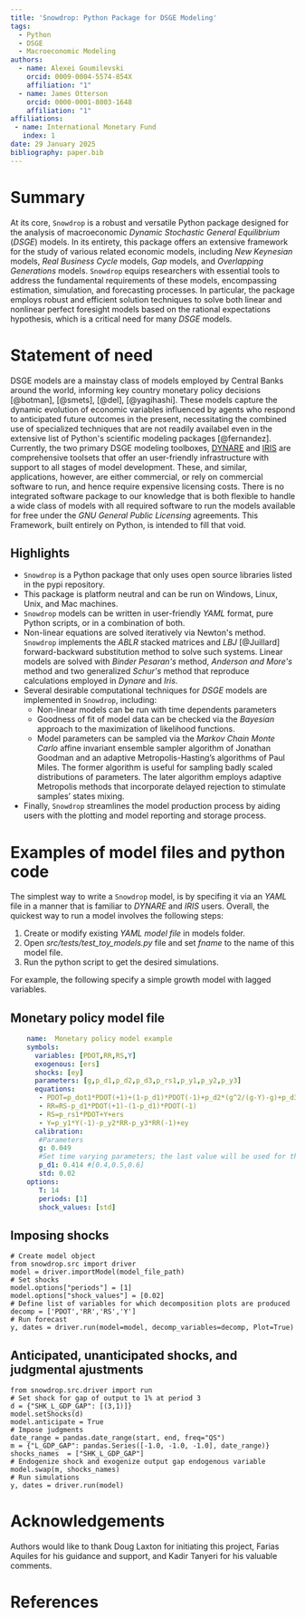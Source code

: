 ```yaml
---
title: 'Snowdrop: Python Package for DSGE Modeling'
tags:
  - Python
  - DSGE
  - Macroeconomic Modeling
authors:
  - name: Alexei Goumilevski
    orcid: 0009-0004-5574-854X
    affiliation: "1"
  - name: James Otterson
    orcid: 0000-0001-8003-1648
    affiliation: "1"
affiliations:
 - name: International Monetary Fund
   index: 1
date: 29 January 2025
bibliography: paper.bib
---
```


# Summary

At its core, `Snowdrop` is a robust and versatile Python package designed for the
analysis of macroeconomic *Dynamic Stochastic General Equilibrium* (*DSGE*) models.
In its entirety, this package offers an extensive framework for the study of various related
economic models, including *New Keynesian* models, *Real Business Cycle* models, *Gap*
models, and *Overlapping Generations* models. `Snowdrop` equips
researchers with essential tools to address the fundamental requirements of
these models, encompassing estimation, simulation, and forecasting processes.
In particular, the package employs robust and efficient solution techniques to
solve both linear and nonlinear perfect foresight models based on the rational
expectations hypothesis, which is a critical need for many *DSGE* models.

# Statement of need

DSGE models are a mainstay class of models employed by Central Banks around the
world, informing key country monetary policy decisions [@botman], [@smets],
[@del], [@yagihashi].  These models capture the dynamic evolution of economic variables influenced 
by agents who respond to anticipated future outcomes in the present, necessitating the combined 
use of specialized techniques that are not readily availabel even in the extensive list
of Python's scientific modeling packages [@fernandez]. Currently, the two
primary DSGE modeling toolboxes, [DYNARE](https://www.dynare.org) and
[IRIS](https://iris.igpmn.org) are comprehensive toolsets that offer
an user-friendly infrastructure with support to all stages of model development.
These, and similar, applications, however, are either commercial, or rely on
commercial software to run, and hence require expensive licensing costs. There
is no integrated software package to our knowledge that is both flexible to
handle a wide class of models with all required software to run the models
available for free under the *GNU General Public Licensing* agreements. This
Framework, built entirely on Python, is intended to fill that void.

## Highlights

- `Snowdrop` is a Python package that only uses open source libraries listed in the pypi repository.
- This package is platform neutral and can be run on Windows, Linux, Unix, and Mac machines.
- `Snowdrop` models can be written in user-friendly *YAML* format, pure Python scripts, or in a combination of both.
- Non-linear equations are solved iteratively via Newton's method. `Snowdrop` implements the *ABLR* stacked matrices and *LBJ* [@Juillard] forward-backward substitution method to solve such systems.  Linear models are solved with *Binder Pesaran's* method, *Anderson and More's* method and two generalized *Schur's* method that reproduce calculations employed in *Dynare* and *Iris*.
- Several desirable computational techniques for *DSGE* models are implemented in `Snowdrop`, including:
  - Non-linear models can be run with time dependents parameters
  - Goodness of fit of model data can be checked via the *Bayesian* approach to the maximization of likelihood functions.
  - Model parameters can be sampled via the *Markov Chain Monte Carlo* affine invariant ensemble sampler algorithm of Jonathan Goodman and an adaptive Metropolis-Hasting’s algorithms of Paul Miles. The former algorithm is useful for sampling badly scaled distributions of parameters. The later algorithm employs adaptive Metropolis
    methods that incorporate delayed rejection to stimulate samples’ states mixing.
- Finally, `Snowdrop` streamlines the model production process by aiding users with the plotting and model reporting and storage process.


# Examples of model files and python code

The simplest way to write a `Snowdrop` model, is by specifing it via an *YAML* file
in a manner that is familiar to *DYNARE* and *IRIS* users. Overall, the quickest
way to run a model involves the following steps:

1. Create or modify existing *YAML model file* in models folder.
2. Open *src/tests/test_toy_models.py* file and set *fname* to the name of this model file.
3. Run the python script to get the desired simulations.

For example, the following specify a simple growth model with lagged variables.

## Monetary policy model file

```yaml
    name:  Monetary policy model example
    symbols:
      variables: [PDOT,RR,RS,Y]
      exogenous: [ers]
      shocks: [ey]
      parameters: [g,p_d1,p_d2,p_d3,p_rs1,p_y1,p_y2,p_y3]
      equations:
       - PDOT=p_dot1*PDOT(+1)+(1-p_d1)*PDOT(-1)+p_d2*(g^2/(g-Y)-g)+p_d3*(g^2/(g-Y(-1))-g)
       - RR=RS-p_d1*PDOT(+1)-(1-p_d1)*PDOT(-1)
       - RS=p_rs1*PDOT+Y+ers
       - Y=p_y1*Y(-1)-p_y2*RR-p_y3*RR(-1)+ey
      calibration:
       #Parameters
       g: 0.049
       #Set time varying parameters; the last value will be used for the rest of this array
       p_d1: 0.414 #[0.4,0.5,0.6]
       std: 0.02
    options:
       T: 14
       periods: [1]
       shock_values: [std]
```

## Imposing shocks

    # Create model object
    from snowdrop.src import driver
    model = driver.importModel(model_file_path)
    # Set shocks
    model.options["periods"] = [1]
    model.options["shock_values"] = [0.02]
    # Define list of variables for which decomposition plots are produced
    decomp = ['PDOT','RR','RS','Y']
    # Run forecast
    y, dates = driver.run(model=model, decomp_variables=decomp, Plot=True)

## Anticipated, unanticipated shocks, and judgmental ajustments

    from snowdrop.src.driver import run
    # Set shock for gap of output to 1% at period 3
    d = {"SHK_L_GDP_GAP": [(3,1)]}
    model.setShocks(d)
    model.anticipate = True
    # Impose judgments
    date_range = pandas.date_range(start, end, freq="QS")
    m = {"L_GDP_GAP": pandas.Series([-1.0, -1.0, -1.0], date_range)}
    shocks_names  = ["SHK_L_GDP_GAP"]
    # Endogenize shock and exogenize output gap endogenous variable
    model.swap(m, shocks_names)
    # Run simulations
    y, dates = driver.run(model)
    
# Acknowledgements

Authors would like to thank Doug Laxton for initiating this project, Farias Aquiles for his guidance and support,
and Kadir Tanyeri for his valuable comments.

# References
